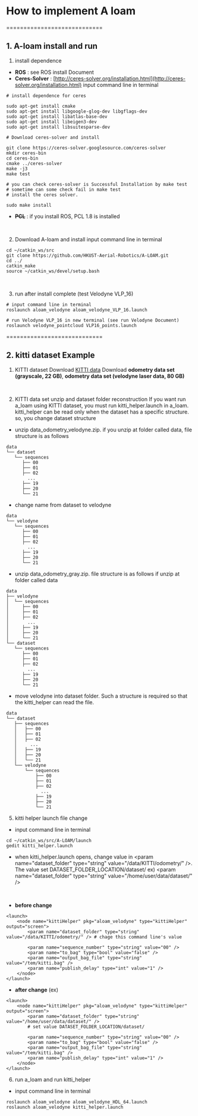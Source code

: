 # How to implement A loam
============================
## 1. A-loam install and run

  1. install dependence
  - **ROS** : see ROS install Document
  - **Ceres-Solver** : [http://ceres-solver.org/installation.html](http://ceres-solver.org/installation.html)
  input command line in terminal
  ```
  # install dependence for ceres

  sudo apt-get install cmake
  sudo apt-get install libgoogle-glog-dev libgflags-dev
  sudo apt-get install libatlas-base-dev
  sudo apt-get install libeigen3-dev
  sudo apt-get install libsuitesparse-dev

  # Download ceres-solver and install

  git clone https://ceres-solver.googlesource.com/ceres-solver
  mkdir ceres-bin
  cd ceres-bin
  cmake ../ceres-solver
  make -j3
  make test

  # you can check ceres-solver is Successful Installation by make test
  # sometime can some check fail in make test
  # install the ceres solver.

  sudo make install
  ```

  - **~~PCL~~** : if you install ROS, PCL 1.8 is installed
  <br/>

  2. Download A-loam and install
  input command line in terminal
  ```
  cd ~/catkin_ws/src
  git clone https://github.com/HKUST-Aerial-Robotics/A-LOAM.git
  cd ../
  catkin_make
  source ~/catkin_ws/devel/setup.bash
  ```
  <br/>

  3. run after install complete (test Velodyne VLP_16)
  ```
  # input command line in terminal
  roslaunch aloam_velodyne aloam_velodyne_VLP_16.launch

  # run Velodyne VLP_16 in new terminal (see run Velodyne Document)
  roslaunch velodyne_pointcloud VLP16_points.launch
  ```

============================
## 2. kitti dataset Example

  1. KITTI dataset Download [KITTI data](http://www.cvlibs.net/datasets/kitti/eval_odometry.php)
  Download **odometry data set (grayscale, 22 GB)**, **odometry data set (velodyne laser data, 80 GB)**
  <br/>

  2. KITTI data set unzip and dataset folder reconstruction
  If you want run a_loam using KITTI dataset, you must run kitti_helper.launch in a_loam.
  kitti_helper can be read only when the dataset has a specific structure. so, you change dataset structure
   - unzip data_odometry_velodyne.zip. if you unzip at folder called data, file structure is as follows
  ```
  data
  └── dataset
     └── sequences
        ├── 00
        ├── 01
        ├── 02
          ...
        ├── 19
        ├── 20
        └── 21
  ```
  - change name from dataset to velodyne
  ```
  data
  └── velodyne
     └── sequences
        ├── 00
        ├── 01
        ├── 02
          ...
        ├── 19
        ├── 20
        └── 21
  ```
  - unzip data_odometry_gray.zip. file structure is as follows if unzip at folder called data
  ```
  data
  ├── velodyne
  │  └── sequences
  │     ├── 00
  │     ├── 01
  │     ├── 02
  │       ...
  │     ├── 19
  │     ├── 20
  │     └── 21
  └── dataset
     └── sequences
        ├── 00
        ├── 01
        ├── 02
          ...
        ├── 19
        ├── 20
        └── 21
  ```
  - move velodyne into dataset folder. Such a structure is required so that the kitti_helper can read the file.
  ```
  data
  └── dataset
     ├── sequences
     │   ├── 00
     │   ├── 01
     │   ├── 02
     │     ...
     │   ├── 19
     │   ├── 20
     │   └── 21
     └── velodyne
         └── sequences
             ├── 00
             ├── 01
             ├── 02
               ...
             ├── 19
             ├── 20
             └── 21
  ```

  5. kitti helper launch file change
  - input command line in terminal
  ```
  cd ~/catkin_ws/src/A-LOAM/launch
  gedit kitti_helper.launch
  ```
  - when kitti_helper.launch opens, change value in \<param name="dataset_folder" type="string" value="/data/KITTI/odometry/" />.
  The value set DATASET_FOLDER_LOCATION/dataset/
  ex) \<param name="dataset_folder" type="string" value="/home/user/data/dataset/" />
  <br/>

  - **before change**
  ```
  <launch>
      <node name="kittiHelper" pkg="aloam_velodyne" type="kittiHelper" output="screen">
          <param name="dataset_folder" type="string" value="/data/KITTI/odometry/" /> # chage this command line's value

          <param name="sequence_number" type="string" value="00" />
          <param name="to_bag" type="bool" value="false" />
          <param name="output_bag_file" type="string" value="/tem/kitti.bag" />
          <param name="publish_delay" type="int" value="1" />
      </node>
  </launch>
  ```

  - **after change** (ex)
  ```
  <launch>
      <node name="kittiHelper" pkg="aloam_velodyne" type="kittiHelper" output="screen">
          <param name="dataset_folder" type="string" value="/home/user/data/dataset/" />
          # set value DATASET_FOLDER_LOCATION/dataset/

          <param name="sequence_number" type="string" value="00" />
          <param name="to_bag" type="bool" value="false" />
          <param name="output_bag_file" type="string" value="/tem/kitti.bag" />
          <param name="publish_delay" type="int" value="1" />
      </node>
  </launch>
  ```

  6. run a_loam and run kitti_helper
  - input command line in terminal
  ```
  roslaunch aloam_velodyne aloam_velodyne_HDL_64.launch
  roslaunch aloam_velodyne kitti_helper.launch
  ```
